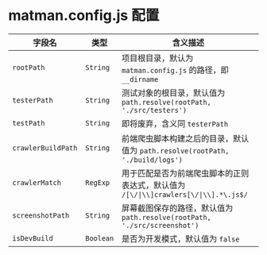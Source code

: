# matman.config.js 配置

| 字段名 |  类型 | 含义描述 |
| --- | --- | --- |
| `rootPath` |  `String` | 项目根目录，默认为 `matman.config.js` 的路径，即 `__dirname` |
| `testerPath` |  `String` | 测试对象的根目录，默认值为 `path.resolve(rootPath, './src/testers')` |
| `testPath` |  `String` | 即将废弃，含义同 `testerPath` |
| `crawlerBuildPath` |  `String` | 前端爬虫脚本构建之后的目录，默认值为 `path.resolve(rootPath, './build/logs')`  |
| `crawlerMatch` |  `RegExp` | 用于匹配是否为前端爬虫脚本的正则表达式，默认值为 `/[\/\|\\]crawlers[\/\|\\].*\.js$/` |
| `screenshotPath` |  `String` | 屏幕截图保存的路径，默认值为 `path.resolve(rootPath, './src/screenshot')` |
| `isDevBuild` |  `Boolean` | 是否为开发模式，默认值为 `false` |
